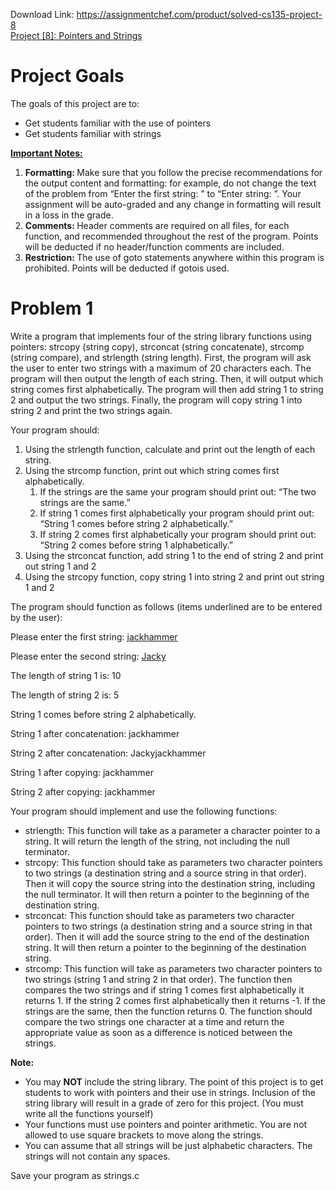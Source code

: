 Download Link: https://assignmentchef.com/product/solved-cs135-project-8
<br>
<u>Project [8]: Pointers and Strings</u>




<h1>Project Goals</h1>

The goals of this project are to:

<ul>

 <li>Get students familiar with the use of pointers</li>

 <li>Get students familiar with strings</li>

</ul>




<strong><u>Important Notes:</u> </strong>

<ol>

 <li><strong>Formatting: </strong>Make sure that you follow the precise recommendations for the output content and formatting: for example, do not change the text of the problem from “Enter the first string: ” to “Enter string: ”. Your assignment will be auto-graded and any change in formatting will result in a loss in the grade.</li>

 <li><strong>Comments: </strong>Header comments are required on all files, for each function, and recommended throughout the rest of the program. Points will be deducted if no header/function comments are included.</li>

 <li><strong>Restriction: </strong>The use of goto statements anywhere within this program is prohibited. Points will be deducted if gotois used.</li>

</ol>




<h1>Problem 1</h1>

Write a program that implements four of the string library functions using pointers: strcopy (string copy), strconcat (string concatenate), strcomp (string compare), and strlength (string length). First, the program will ask the user to enter two strings with a maximum of 20 characters each. The program will then output the length of each string. Then, it will output which string comes first alphabetically. The program will then add string 1 to string 2 and output the two strings. Finally, the program will copy string 1 into string 2 and print the two strings again.

Your program should:

<ol>

 <li>Using the strlength function, calculate and print out the length of each string.</li>

 <li>Using the strcomp function, print out which string comes first alphabetically.

  <ol>

   <li>If the strings are the same your program should print out: “The two strings are the same.”</li>

   <li>If string 1 comes first alphabetically your program should print out: “String 1 comes before string 2 alphabetically.”</li>

   <li>If string 2 comes first alphabetically your program should print out: “String 2 comes before string 1 alphabetically.”</li>

  </ol></li>

 <li>Using the strconcat function, add string 1 to the end of string 2 and print out string 1 and 2</li>

 <li>Using the strcopy function, copy string 1 into string 2 and print out string 1 and 2</li>

</ol>

The program should function as follows (items underlined are to be entered by the user):

Please enter the first string: <u>jackhammer</u>

Please enter the second string: <u>Jacky</u>

The length of string 1 is: 10

The length of string 2 is: 5

String 1 comes before string 2 alphabetically.

String 1 after concatenation: jackhammer

String 2 after concatenation: Jackyjackhammer

String 1 after copying: jackhammer

String 2 after copying: jackhammer

Your program should implement and use the following functions:

<ul>

 <li>strlength: This function will take as a parameter a character pointer to a string. It will return the length of the string, not including the null terminator.</li>

 <li>strcopy: This function should take as parameters two character pointers to two strings (a destination string and a source string in that order). Then it will copy the source string into the destination string, including the null terminator. It will then return a pointer to the beginning of the destination string.</li>

 <li>strconcat: This function should take as parameters two character pointers to two strings (a destination string and a source string in that order). Then it will add the source string to the end of the destination string. It will then return a pointer to the beginning of the destination string.</li>

 <li>strcomp: This function will take as parameters two character pointers to two strings (string 1 and string 2 in that order). The function then compares the two strings and if string 1 comes first alphabetically it returns 1. If the string 2 comes first alphabetically then it returns -1. If the strings are the same, then the function returns 0. The function should compare the two strings one character at a time and return the appropriate value as soon as a difference is noticed between the strings.</li>

</ul>




<strong>Note: </strong>

<ul>

 <li>You may <strong>NOT </strong>include the string library. The point of this project is to get students to work with pointers and their use in strings. Inclusion of the string library will result in a grade of zero for this project. (You must write all the functions yourself)</li>

 <li>Your functions must use pointers and pointer arithmetic. You are not allowed to use square brackets to move along the strings.</li>

 <li>You can assume that all strings will be just alphabetic characters. The strings will not contain any spaces.</li>

</ul>




Save your program as strings.c





